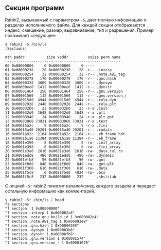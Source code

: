 ## Секции программ

Rabin2, вызываемый с параметром `-S`, дает полную информацию о разделах исполняемого файла. Для каждой секции отображаются индекс, смещение, размер, выравнивание, тип и разрешения. Пример показывает следующее:
```
$ rabin2 -S /bin/ls
[Sections]

nth paddr          size vaddr         vsize perm name
-----------------------------------------------------
00 0x00000000     0 0x00000000     0 ----
01 0x00000238    28 0x00000238    28 -r-- .interp
02 0x00000254    32 0x00000254    32 -r-- .note.ABI_tag
03 0x00000278   176 0x00000278   176 -r-- .gnu.hash
04 0x00000328  3000 0x00000328  3000 -r-- .dynsym
05 0x00000ee0  1412 0x00000ee0  1412 -r-- .dynstr
06 0x00001464   250 0x00001464   250 -r-- .gnu.version
07 0x00001560   112 0x00001560   112 -r-- .gnu.version_r
08 0x000015d0  4944 0x000015d0  4944 -r-- .rela.dyn
09 0x00002920  2448 0x00002920  2448 -r-- .rela.plt
10 0x000032b0    23 0x000032b0    23 -r-x .init
11 0x000032d0  1648 0x000032d0  1648 -r-x .plt
12 0x00003940    24 0x00003940    24 -r-x .plt.got
13 0x00003960 73931 0x00003960 73931 -r-x .text
14 0x00015a2c     9 0x00015a2c     9 -r-x .fini
15 0x00015a40 20201 0x00015a40 20201 -r-- .rodata
16 0x0001a92c  2164 0x0001a92c  2164 -r-- .eh_frame_hdr
17 0x0001b1a0 11384 0x0001b1a0 11384 -r-- .eh_frame
18 0x0001e390     8 0x0021e390     8 -rw- .init_array
19 0x0001e398     8 0x0021e398     8 -rw- .fini_array
20 0x0001e3a0  2616 0x0021e3a0  2616 -rw- .data.rel.ro
21 0x0001edd8   480 0x0021edd8   480 -rw- .dynamic
22 0x0001efb8    56 0x0021efb8    56 -rw- .got
23 0x0001f000   840 0x0021f000   840 -rw- .got.plt
24 0x0001f360   616 0x0021f360   616 -rw- .data
25 0x0001f5c8     0 0x0021f5e0  4824 -rw- .bss
26 0x0001f5c8   232 0x00000000   232 ---- .shstrtab
```

С опцией `-Sr` rabin2 пометит начало/конец каждого раздела и передаст остальную информацию как комментарий.
```
$ rabin2 -Sr /bin/ls | head
fs sections
"f section. 1 0x00000000"
"f section..interp 1 0x000002a8"
"f section..note.gnu.build_id 1 0x000002c4"
"f section..note.ABI_tag 1 0x000002e8"
"f section..gnu.hash 1 0x00000308"
"f section..dynsym 1 0x000003b8"
"f section..dynstr 1 0x00000fb8"
"f section..gnu.version 1 0x00001574"
"f section..gnu.version_r 1 0x00001678"
```
